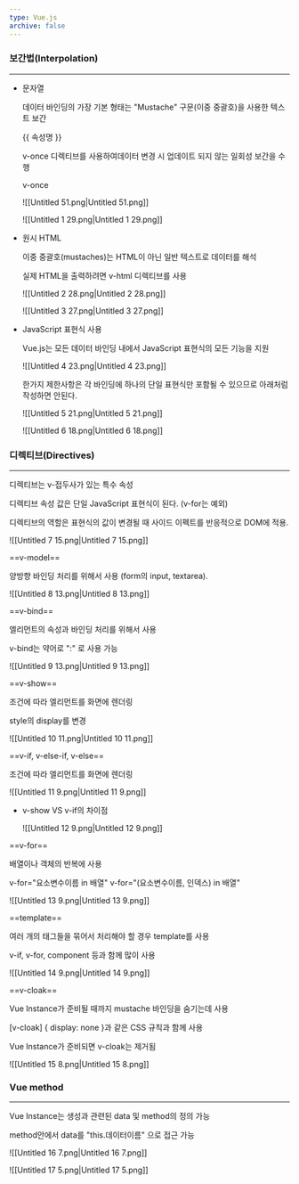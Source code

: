 ```yaml
---
type: Vue.js
archive: false
---
```

### 보간법(Interpolation)

---

- 문자열
    
    데이터 바인딩의 가장 기본 형태는 "Mustache" 구문(이중 중괄호)을 사용한 텍스트 보간
    
    {{ 속성명 }}
    
    v-once 디렉티브를 사용하여데이터 변경 시 업데이트 되지 않는 일회성 보간을 수행
    
    v-once
    
    ![[Untitled 51.png|Untitled 51.png]]
    
    ![[Untitled 1 29.png|Untitled 1 29.png]]
    

  

- 원시 HTML
    
    이중 중괄호(mustaches)는 HTML이 아닌 일반 텍스트로 데이터를 해석
    
    실제 HTML을 출력하려면 v-html 디렉티브를 사용
    
    ![[Untitled 2 28.png|Untitled 2 28.png]]
    
    ![[Untitled 3 27.png|Untitled 3 27.png]]
    
      
    
- JavaScript 표현식 사용
    
    Vue.js는 모든 데이터 바인딩 내에서 JavaScript 표현식의 모든 기능을 지원
    
    ![[Untitled 4 23.png|Untitled 4 23.png]]
    
    한가지 제한사항은 각 바인딩에 하나의 단일 표현식만 포함될 수 있으므로 아래처럼 작성하면 안된다.
    
    ![[Untitled 5 21.png|Untitled 5 21.png]]
    
    ![[Untitled 6 18.png|Untitled 6 18.png]]
    
      
    

### 디렉티브(Directives)

---

디렉티브는 v-접두사가 있는 특수 속성

디렉티브 속성 값은 단일 JavaScript 표현식이 된다. (v-for는 예외)

디렉티브의 역할은 표현식의 값이 변경될 때 사이드 이펙트를 반응적으로 DOM에 적용.

![[Untitled 7 15.png|Untitled 7 15.png]]

  

==v-model==

양방향 바인딩 처리를 위해서 사용 (form의 input, textarea).

![[Untitled 8 13.png|Untitled 8 13.png]]

  

==v-bind==

엘리먼트의 속성과 바인딩 처리를 위해서 사용

v-bind는 약어로 ":" 로 사용 가능

![[Untitled 9 13.png|Untitled 9 13.png]]

  

==v-show==

조건에 따라 엘리먼트를 화면에 렌더링

style의 display를 변경

![[Untitled 10 11.png|Untitled 10 11.png]]

  

==v-if, v-else-if, v-else==

조건에 따라 엘리먼트를 화면에 렌더링

![[Untitled 11 9.png|Untitled 11 9.png]]

  

- v-show VS v-if의 차이점
    
    ![[Untitled 12 9.png|Untitled 12 9.png]]
    
      
    

==v-for==

배열이나 객체의 반복에 사용

v-for="요소변수이름 in 배열" v-for="(요소변수이름, 인덱스) in 배열"

![[Untitled 13 9.png|Untitled 13 9.png]]

  

==template==

여러 개의 태그들을 묶어서 처리해야 할 경우 template를 사용

v-if, v-for, component 등과 함께 많이 사용

![[Untitled 14 9.png|Untitled 14 9.png]]

  

==v-cloak==

Vue Instance가 준비될 때까지 mustache 바인딩을 숨기는데 사용

[v-cloak] { display: none }과 같은 CSS 규칙과 함께 사용

Vue Instance가 준비되면 v-cloak는 제거됨

![[Untitled 15 8.png|Untitled 15 8.png]]

  

### Vue method

---

Vue Instance는 생성과 관련된 data 및 method의 정의 가능

method안에서 data를 "this.데이터이름" 으로 접근 가능

![[Untitled 16 7.png|Untitled 16 7.png]]

![[Untitled 17 5.png|Untitled 17 5.png]]